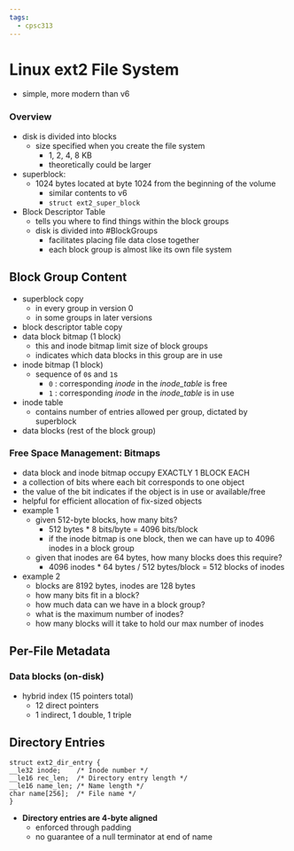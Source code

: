 ```yaml
---
tags:
  - cpsc313
---
```

# Linux ext2 File System
- simple, more modern than v6

### Overview
- disk is divided into blocks
	- size specified when you create the file system
		- 1, 2, 4, 8 KB
		- theoretically could be larger
- superblock:
	- 1024 bytes located at byte 1024 from the beginning of the volume
		- similar contents to v6
		- `struct ext2_super_block`
- Block Descriptor Table
	- tells you where to find things within the block groups
	- disk is divided into #BlockGroups 
		- facilitates placing file data close together
		- each block group is almost like its own file system

## Block Group Content
- superblock copy
	- in every group in version 0
	- in some groups in later versions
- block descriptor table copy
- data block bitmap (1 block)
	- this and inode bitmap limit size of block groups
	- indicates which data blocks in this group are in use
- inode bitmap (1 block)
	- sequence of `0`s and `1`s 
		- `0` : corresponding _inode_ in the _inode_table_ is free 
		- `1` : corresponding *inode* in the *inode_table* is in use
- inode table
	- contains number of entries allowed per group, dictated by superblock
- data blocks (rest of the block group)

### Free Space Management: Bitmaps
- data block and inode bitmap occupy EXACTLY 1 BLOCK EACH
- a collection of bits where each bit corresponds to one object
- the value of the bit indicates if the object is in use or available/free
- helpful for efficient allocation of fix-sized objects
- example 1
	- given 512-byte blocks, how many bits?
		- 512 bytes * 8 bits/byte = 4096 bits/block
		- if the inode bitmap is one block, then we can have up to 4096 inodes in a block group
	- given that inodes are 64 bytes, how many blocks does this require?
		- 4096 inodes * 64 bytes / 512 bytes/block = 512 blocks of inodes
- example 2
	- blocks are 8192 bytes, inodes are 128 bytes
	- how many bits fit in a block?
	- how much data can we have in a block group?
	- what is the maximum number of inodes?
	- how many blocks will it take to hold our max number of inodes

## Per-File Metadata 
### Data blocks (on-disk)
- hybrid index (15 pointers total)
	- 12 direct pointers
	- 1 indirect, 1 double, 1 triple

## Directory Entries
```
struct ext2_dir_entry {
__le32 inode;    /* Inode number */
__le16 rec_len;  /* Directory entry length */
__le16 name_len; /* Name length */
char name[256];  /* File name */
}
```
- **Directory entries are 4-byte aligned**
	- enforced through padding
	- no guarantee of a null terminator at end of name
